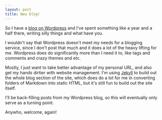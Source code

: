 ```yaml
---
layout: post
title: New blog!
---
```


So I have a [blog on Wordpress](http://samuelthomaservin.wordpress.com) and I've spent something like a year and a half there, writing silly things and what have you.

I wouldn't say that Wordpress doesn't meet my needs for a blogging service, since I don't post that much and it does a lot of the heavy lifting for me. Wordpress does do significantly more than I need it to, like tags and comments and crazy themes and etc.

Mostly, I just want to take better advantage of my personal URL, and also get my hands dirtier with website management. I'm using [Jekyll](http://jekyllrb.com/) to build out the whole blog section of the site, which does do a lot for me in converting folders of Markdown into static HTML, but it's still fun to build out the site itself.

I'll be back-filling posts from my Wordpress blog, so this will eventually only serve as a turning point.

Anywho, welcome, again!
